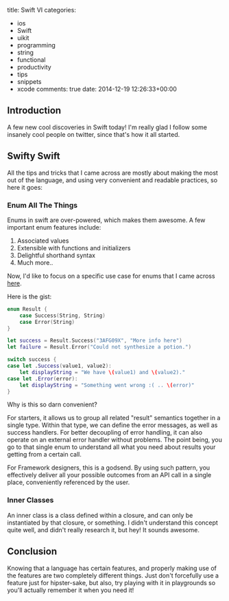 title: Swift VI
categories:
- ios
- Swift
- uikit
- programming
- string
- functional
- productivity
- tips
- snippets
- xcode
comments: true
date: 2014-12-19 12:26:33+00:00

## Introduction

A few new cool discoveries in Swift today! I'm really glad I follow some insanely cool people on twitter, since that's how it all started.

## Swifty Swift

All the tips and tricks that I came across are mostly about making the most out of the language, and using very convenient and readable practices, so here it goes:

### Enum All The Things

Enums in swift are over-powered, which makes them awesome. A few important enum features include:

1. Associated values
2. Extensible with functions and initializers
3. Delightful shorthand syntax
4. Much more..

Now, I'd like to focus on a specific use case for enums that I came across [here](http://stackoverflow.com/a/24185109/456434).

Here is the gist:

```swift
enum Result {
    case Success(String, String)
    case Error(String)
}

let success = Result.Success("3AFG09X", "More info here")
let failure = Result.Error("Could not synthesize a potion.")

switch success {
case let .Success(value1, value2):
    let displayString = "We have \(value1) and \(value2)."
case let .Error(error):
    let displayString = "Something went wrong :( .. \(error)"
}
```

Why is this so darn convenient?

For starters, it allows us to group all related "result" semantics together in a single type. Within that type, we can define the error messages, as well as success handlers. For better decoupling of error handling, it can also operate on an external error handler without problems. The point being, you go to that single enum to understand all what you need about results your getting from a certain call.

For Framework designers, this is a godsend. By using such pattern, you effectively deliver all your possible outcomes from an API call in a single place, conveniently referenced by the user.

### Inner Classes

An inner class is a class defined within a closure, and can only be instantiated by that closure, or something. I didn't understand this concept quite well, and didn't really research it, but hey! It sounds awesome.

## Conclusion

Knowing that a language has certain features, and properly making use of the features are two completely different things. Just don't forcefully use a feature just for hipster-sake, but also, try playing with it in playgrounds so you'll actually remember it when you need it!

